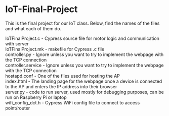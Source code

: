 # IoT-Final-Project

This is the final project for our IoT class. Below, find the names of the files and what each of them do.

IoTFinalProject.c - Cypress source file for motor logic and communication with server  
IoTFinalProject.mk - makefile for Cypress .c file  
controller.py - Ignore unless you want to try to implement the webpage with the TCP connection  
controller.service -  Ignore unless you want to try to implement the webpage with the TCP connection   
hostapd.conf -  One of the files used for hosting the AP  
index.html -   The landing page for the webpage once a device is connected to the AP and enters the IP address into their browser  
server.py - code to run server, used mostly for debugging purposes, can be run on Raspberry Pi or laptop  
wifi_config_dct.h - Cypress WiFi config file to connect to access point/router  
